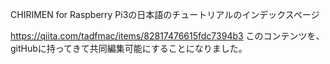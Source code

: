 CHIRIMEN for Raspberry Pi3の日本語のチュートリアルのインデックスページ

https://qiita.com/tadfmac/items/82817476615fdc7394b3 このコンテンツを、gitHubに持ってきて共同編集可能にすることになりました。
